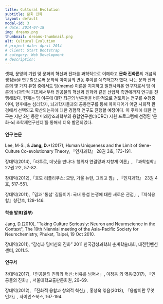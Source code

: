 ```yaml
---
title: Cultural Evolution
subtitle: 문화 진화
layout: default
modal-id: 3
# date: 2014-07-18
img: dreams.png
thumbnail: dreams-thumbnail.png
alt: Cultural Evolution
# project-date: April 2014
# client: Start Bootstrap
# category: Web Development
# description: 
---
```


셋째, 문명의 기원 및 문화의 혁신과 전파를 과학적으로 이해하고 **문화 진화론**의 개념적 쟁점들을 연구함으로써 문화적 아이템의 변동 추이를 예측하고자 했다. 나는 문화 진화론의 몇 가지 유형 중에서도 밈(meme) 이론을 지지하고 발전시켜온 연구자로서 밈 이론의 뇌과학적 기초에서부터 인공물의 혁신과 진화와 같은 산업적 측면에까지 연구를 진행해왔다. 현재는 밈 이론에 대한 최근의 반론들을 비판적으로 검토하는 연구를 수행중이며, 향후에는 심리학자, 뇌과학자들과의 공동연구를 통해 아이디어가 어떤 사회적 환경에서 선택되고 확산되는지에 대한 경험적 연구도 진행할 예정이다. 이 주제에 대한 연구는 지난 2년 동안 미래창조과학부의 융합연구센터(CRC) 지원 프로그램에 선정된 ‘문화-뇌 초학제연구센터’를 통해서 더욱 발전되었다.

#### 연구 논문
Lee, M-S., & **Jang, D.***(2017), Human Uniqueness and the Limit of Gene-Culture Co-evolutionary Theory, 『인지과학』 28권 3호, 173-191.

장대익(2014),「라투르, 데닛을 만나다: 행위자 연결망과 지향계 이론」, 『과학철학』 27권 2호, 57-82.

장대익(2012),「호모 리플리쿠스: 모방, 거울 뉴런, 그리고 밈」, 『인지과학』 23권 4호, 517-551.

장대익(2011),「밈과 '통섭' 길들이기: 국내 통섭 논쟁에 대한 새로운 관점」,『지식융합』창간호, 129-146.

#### 학술 발표(일부)
Jang, D.(2010), "Taking Culture Seriously: Neuron and Neuroscience in the Context", The 10th Niennial meeting of the Asia-Pacific Society for Neurochemistry, Phuket, Taipei, 19 Oct 2010.

장대익(2011), “감성과 밈머신의 진화” 2011 한국감성과학회 춘계학술대회, 대전컨벤션센터, 2011.5.

#### 연구서
장대익(2017),「인공물의 진화와 혁신: 비유를 넘어서」, 이정동 외 엮음(2017), 『인공물의 진화』, 서울대학교출판문화원, 26-69.

장대익(2012), 「진화적 융합과 창의적 혁신」, 홍성욱 엮음(2012), 『융합이란 무엇인가』, 사이언스북스, 167-194.
